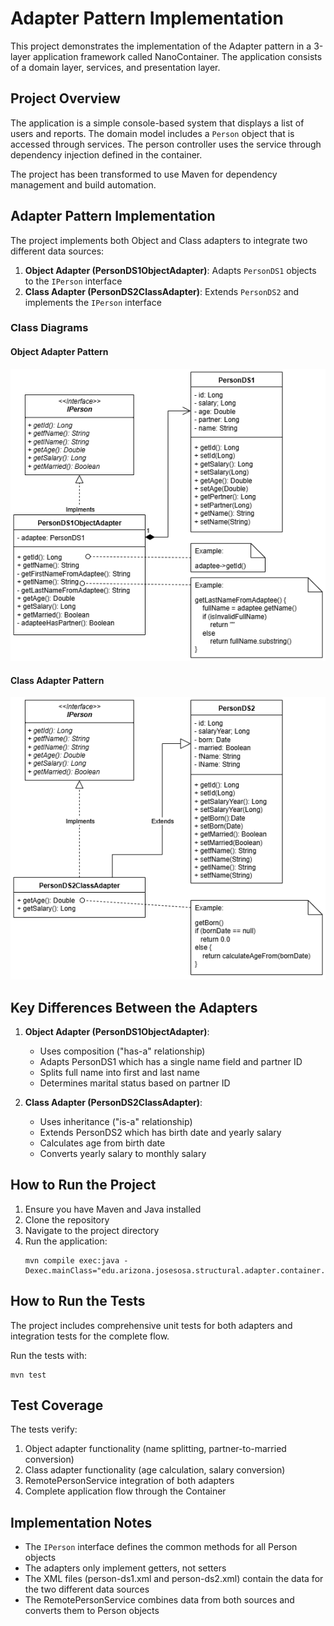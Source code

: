 # Adapter Pattern Implementation

This project demonstrates the implementation of the Adapter pattern in a 3-layer application framework called NanoContainer. The application consists of a domain layer, services, and presentation layer.

## Project Overview

The application is a simple console-based system that displays a list of users and reports. The domain model includes a `Person` object that is accessed through services. The person controller uses the service through dependency injection defined in the container.

The project has been transformed to use Maven for dependency management and build automation.

## Adapter Pattern Implementation

The project implements both Object and Class adapters to integrate two different data sources:

1. **Object Adapter (PersonDS1ObjectAdapter)**: Adapts `PersonDS1` objects to the `IPerson` interface
2. **Class Adapter (PersonDS2ClassAdapter)**: Extends `PersonDS2` and implements the `IPerson` interface

### Class Diagrams

#### Object Adapter Pattern
![Object Adapter Pattern Diagram](./.diagrams/object-adapter-diagram.png)

#### Class Adapter Pattern
![Object Adapter Pattern Diagram](./.diagrams/class-adapter-diagram.png)

## Key Differences Between the Adapters

1. **Object Adapter (PersonDS1ObjectAdapter)**:
   - Uses composition ("has-a" relationship)
   - Adapts PersonDS1 which has a single name field and partner ID
   - Splits full name into first and last name
   - Determines marital status based on partner ID

2. **Class Adapter (PersonDS2ClassAdapter)**:
   - Uses inheritance ("is-a" relationship)
   - Extends PersonDS2 which has birth date and yearly salary
   - Calculates age from birth date
   - Converts yearly salary to monthly salary

## How to Run the Project

1. Ensure you have Maven and Java installed
2. Clone the repository
3. Navigate to the project directory
4. Run the application:
   ```
   mvn compile exec:java -Dexec.mainClass="edu.arizona.josesosa.structural.adapter.container.Container"
   ```

## How to Run the Tests

The project includes comprehensive unit tests for both adapters and integration tests for the complete flow.

Run the tests with:
```
mvn test
```

## Test Coverage

The tests verify:
1. Object adapter functionality (name splitting, partner-to-married conversion)
2. Class adapter functionality (age calculation, salary conversion)
3. RemotePersonService integration of both adapters
4. Complete application flow through the Container

## Implementation Notes

- The `IPerson` interface defines the common methods for all Person objects
- The adapters only implement getters, not setters
- The XML files (person-ds1.xml and person-ds2.xml) contain the data for the two different data sources
- The RemotePersonService combines data from both sources and converts them to Person objects